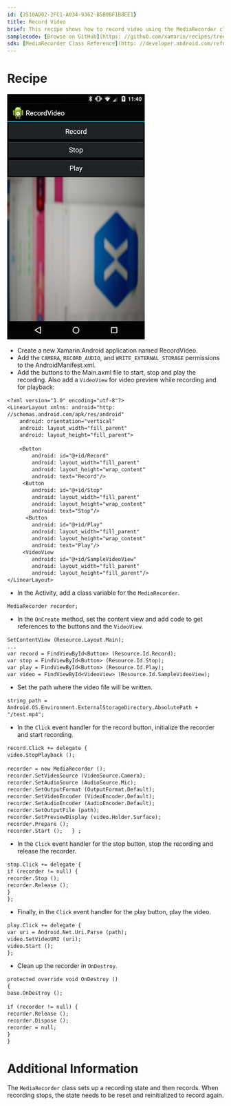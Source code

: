 ```yaml
---
id: {3510AD02-2FC1-A034-9362-B5B0BF1B8EE1}  
title: Record Video  
brief: This recipe shows how to record video using the MediaRecorder class and play it back with the MediaPlayer class.  
samplecode: [Browse on GitHub](https: //github.com/xamarin/recipes/tree/master/android/media/video/record_video)  
sdk: [MediaRecorder Class Reference](http: //developer.android.com/reference/android/media/MediaRecorder.html)  
---
```


<a name="Recipe" class="injected"></a>

# Recipe

 [ ![](Images/recordvideo.png)](Images/recordvideo.png)

-  Create a new Xamarin.Android application named RecordVideo.
-  Add the `CAMERA`, `RECORD_AUDIO`, and `WRITE_EXTERNAL_STORAGE` permissions to the AndroidManifest.xml.
-  Add the buttons to the Main.axml file to start, stop and play the recording. Also add a `VideoView` for video preview while recording and for playback: 


```
<?xml version="1.0" encoding="utf-8"?>
<LinearLayout xmlns: android="http: //schemas.android.com/apk/res/android"
    android: orientation="vertical"
    android: layout_width="fill_parent"
    android: layout_height="fill_parent">

    <Button  
        android: id="@+id/Record"
        android: layout_width="fill_parent"
        android: layout_height="wrap_content"
        android: text="Record"/>
     <Button  
        android: id="@+id/Stop"
        android: layout_width="fill_parent"
        android: layout_height="wrap_content"
        android: text="Stop"/>
      <Button  
        android: id="@+id/Play"
        android: layout_width="fill_parent"
        android: layout_height="wrap_content"
        android: text="Play"/>
     <VideoView
        android: id="@+id/SampleVideoView"
        android: layout_width="fill_parent"
        android: layout_height="fill_parent"/>
</LinearLayout>
```

-  In the Activity, add a class variable for the `MediaRecorder`.


```
MediaRecorder recorder;
```

-  In the `OnCreate` method, set the content view and add code to get references to the buttons and the `VideoView`.


```
SetContentView (Resource.Layout.Main);
...
var record = FindViewById<Button> (Resource.Id.Record);
var stop = FindViewById<Button> (Resource.Id.Stop);
var play = FindViewById<Button> (Resource.Id.Play);
var video = FindViewById<VideoView> (Resource.Id.SampleVideoView);
```

-  Set the path where the video file will be written.


```
string path = Android.OS.Environment.ExternalStorageDirectory.AbsolutePath + "/test.mp4";
```

-  In the `Click` event handler for the record button, initialize the recorder and start recording.


```
record.Click += delegate {
video.StopPlayback ();

recorder = new MediaRecorder ();
recorder.SetVideoSource (VideoSource.Camera);
recorder.SetAudioSource (AudioSource.Mic);
recorder.SetOutputFormat (OutputFormat.Default);
recorder.SetVideoEncoder (VideoEncoder.Default);
recorder.SetAudioEncoder (AudioEncoder.Default);
recorder.SetOutputFile (path);
recorder.SetPreviewDisplay (video.Holder.Surface);
recorder.Prepare ();
recorder.Start ();   } ;
```

-  In the `Click` event handler for the stop button, stop the recording and release the recorder.


```
stop.Click += delegate {
if (recorder != null) {
recorder.Stop ();
recorder.Release ();
}
};
```

-  Finally, in the `Click` event handler for the play button, play the video.


```
play.Click += delegate {
var uri = Android.Net.Uri.Parse (path);
video.SetVideoURI (uri);
video.Start ();
};
```

-  Clean up the recorder in `OnDestroy`.


```
protected override void OnDestroy ()
{
base.OnDestroy ();

if (recorder != null) {
recorder.Release ();
recorder.Dispose ();
recorder = null;
}
}
```

 <a name="Additional_Information" class="injected"></a>


# Additional Information

The `MediaRecorder` class sets up a recording state and then records. When
recording stops, the state needs to be reset and reinitialized to record
again.